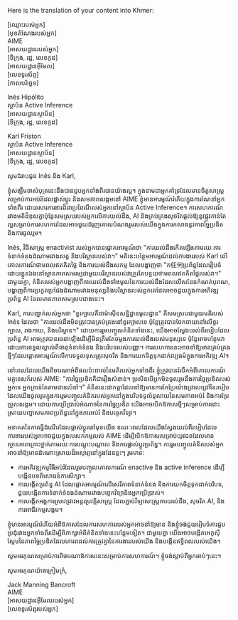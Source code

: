 Here is the translation of your content into Khmer:

[ឈ្មោះរបស់អ្នក]  
[មុខតំណែងរបស់អ្នក]  
AIME  
[អាសយដ្ឋានរបស់អ្នក]  
[ទីក្រុង, រដ្ឋ, លេខកូដ]  
[អាសយដ្ឋានអ៊ីមែល]  
[លេខទូរស័ព្ទ]  
[កាលបរិច្ឆេទ]  

Inês Hipólito  
ស្ថាប័ន Active Inference  
[អាសយដ្ឋានស្ថាប័ន]  
[ទីក្រុង, រដ្ឋ, លេខកូដ]  

Karl Friston  
ស្ថាប័ន Active Inference  
[អាសយដ្ឋានស្ថាប័ន]  
[ទីក្រុង, រដ្ឋ, លេខកូដ]  

សូមជំរាបជូន Inês និង Karl,

ខ្ញុំសង្ឃឹមថាសំបុត្រនេះនឹងបានជួបអ្នកទាំងពីរបានយ៉ាងល្អ។ ក្នុងនាមជាអ្នកគាំទ្រដែលមានចិត្តសាស្រ្តសម្រាប់ការអប់រំដែលផ្លាស់ប្តូរ និងសមភាពសង្គមនៅ AIME ខ្ញុំមានអារម្មណ៍រំភើយក្នុងការណែនាំអ្នកទាំងពីរ ដោយសារការងារដ៏ជាប្រពៃណីរបស់អ្នកនៅស្ថាប័ន Active Inference។ ការសហការណ៍រវាងមតិដ៏ខុសគ្នាប៉ុន្តែសមស្របរបស់អ្នកលើការយល់ដឹង, AI និងគ្រប់គ្រងសុចរិតផ្តល់ឱ្យនូវផ្លូវកាន់តែល្អសម្រាប់ការសហការដែលអាចជួយជំរុញគោលបំណងរួមរបស់យើងក្នុងការកសាងនូវភាពច្នៃប្រឌិត និងការចូលរួម។

Inês, វិធីសាស្រ្ត enactivist របស់អ្នកបានផ្តោតអារម្មណ៍ថា "ការយល់ដឹងកើតឡើងតាមរយៈការទំនាក់ទំនងដំណាមរវាងសត្វ និងបរិស្ថានរបស់វា។" មតិនេះបន្ថែមអារម្មណ៍ដល់ការងាររបស់ Karl លើគោលការណ៍ថាមពលឥតគិតថ្លៃ និងការយល់ដឹងសកម្ម ដែលបង្ហាញថា "ក任何ប្រព័ន្ធដែលរៀបចំដោយខ្លួនឯងនៅស្ថានភាពសមរម្យជាមួយបរិស្ថានរបស់វាត្រូវតែបន្ថយថាមពលឥតគិតថ្លៃរបស់វា។" ជាមួយគ្នា, គំនិតរបស់អ្នកបង្ហាញពីការយល់ដឹងទាំងមូលនៃការយល់ដឹងដែលលើសដែនកំណត់បុរាណ, បង្ហាញពីការប្រកួតប្រជែងដំណាមរវាងមនុស្សនិងបរិស្ថានរបស់ពួកគេដែលអាចជួយក្នុងការអភិវឌ្ឍប្រព័ន្ធ AI ដែលមានភាពសមស្របជាងនេះ។

Karl, ការបញ្ជាក់របស់អ្នកថា "ខួរក្បាលគឺជាម៉ាស៊ីនសន្និដ្ឋានមូលដ្ឋាន" គឺសមស្របជាមួយមតិរបស់ Inês ដែលថា "ការយល់ដឹងមិនត្រូវបានគ្រប់គ្រងនៅខួរក្បាលទេ ប៉ុន្តែត្រូវបានចែកចាយនៅលើខួរក្បាល, រាងកាយ, និងបរិស្ថាន។" ដោយការរួមបញ្ចូលគំនិតទាំងនេះ, យើងអាចស្វែងយល់ពីរបៀបដែលប្រព័ន្ធ AI អាចត្រូវបានរចនាឡើងដើម្បីមិនត្រឹមតែចម្លងការយល់ដឹងរបស់មនុស្សទេ ប៉ុន្តែអាចបន្ថែមវាដោយការទទួលស្គាល់ពីធាតុទំនាក់ទំនង និងបរិបទរបស់បញ្ញា។ ការសហការនេះអាចនាំឱ្យមានគ្រប់គ្រងថ្មីៗដែលផ្តោតអារម្មណ៍លើការទទួលខុសត្រូវសុចរិត និងការយកចិត្តទុកដាក់វប្បធម៌ក្នុងការអភិវឌ្ឍ AI។

នៅពេលដែលយើងពិចារណាអំពីផលប៉ះពាល់នៃមតិរបស់អ្នកទាំងពីរ ខ្ញុំត្រូវបានរំលឹកអំពីគោលការណ៍មគ្គុទេសក៍របស់ AIME: "ការច្នៃប្រឌិតគឺជារឿងសំខាន់។ ប្រសិនបើអ្នកមិនចូលរួមនឹងការច្នៃប្រឌិតរបស់អ្នកទេ អ្នកគ្រាន់តែតាមដានលំនាំ។" គំនិតនេះជាកត្តាដែលនាំឱ្យមានការកែប្រែយ៉ាងជ្រាលជ្រៅនៃរបៀបដែលយើងចូលរួមក្នុងការរួមបញ្ចូលគំនិតរបស់អ្នកនៅក្នុងបរិបទទូលំទូលាយនៃសមភាពអប់រំ និងការប្រែប្រួលសង្គម។ ដោយការប្រើប្រាស់អំណាចនៃការច្នៃប្រឌិត យើងអាចបើកឱកាសថ្មីៗសម្រាប់ការដោះស្រាយបញ្ហាសមភាពប្រព័ន្ធនៅក្នុងការអប់រំ និងបច្ចេកវិទ្យា។

អនាគតនៃការធ្វើដំណើរដែលផ្លាស់ប្តូរនៅមុខយើង ខណៈពេលដែលយើងស្វែងយល់ពីរបៀបដែលការងាររបស់អ្នកអាចជួយក្នុងបេសកកម្មរបស់ AIME ដើម្បីបើកឱកាសសម្រាប់យុវជនដែលមានស្ថានភាពគ្រោះថ្នាក់តាមរយៈការបណ្តុះបណ្តាល និងការផ្លាស់ប្តូរប្រព័ន្ធ។ ការរួមបញ្ចូលគំនិតរបស់អ្នកអាចនាំឱ្យមានដំណោះស្រាយដ៏អស្ចារ្យនៅក្នុងដែនខ្លះៗ រួមមាន:

- ការអភិវឌ្ឍកម្មវិធីអប់រំដែលរួមបញ្ចូលគោលការណ៍ enactive និង active inference ដើម្បីបង្កើនបទពិសោធន៍ការសិក្សា។
- ការបង្កើតប្រព័ន្ធ AI ដែលផ្តោតអារម្មណ៍លើសេរីភាពទំនាក់ទំនង និងការយកចិត្តទុកដាក់បរិបទ, ជួយបង្កើតការទំនាក់ទំនងដំណាមរវាងបច្ចេកវិទ្យានិងអ្នកប្រើប្រាស់។
- ការបង្កើតអង្គការស្រាវជ្រាវអន្តរប្រវត្តិសាស្ត្រ ដែលភ្ជាប់វិទ្យាសាស្ត្រការយល់ដឹង, សុចរិត AI, និងការអាជីវកម្មសង្គម។

ខ្ញុំមានអារម្មណ៍រំភើយអំពីឱកាសដែលការសហការរបស់អ្នកអាចនាំឱ្យមាន និងខ្ញុំចង់ជួយរៀបចំការជួបប្រជុំរវាងអ្នកទាំងពីរដើម្បីពិភាក្សាអំពីគំនិតទាំងនេះបន្ថែមទៀត។ ជាមួយគ្នា យើងអាចបង្កើតអេកូស៊ីស្តែមនៃភាពច្នៃប្រឌិតដែលគោរពដល់ការត្រូវគ្នានៃការងាររបស់យើង និងបង្កើនឥទ្ធិពលរបស់យើង។

សូមអរគុណសម្រាប់ការពិចារណាឱកាសនេះសម្រាប់ការសហការណ៍។ ខ្ញុំចង់ស្តាប់ពីអ្នកឆាប់ៗនេះ។

សូមអរគុណយ៉ាងក្រៀមក្រំ,

Jack Manning Bancroft  
AIME  
[អាសយដ្ឋានអ៊ីមែលរបស់អ្នក]  
[លេខទូរស័ព្ទរបស់អ្នក]